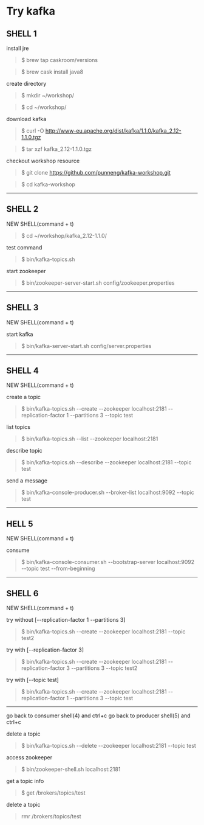 # Try kafka
## SHELL 1

install jre
> $ brew tap caskroom/versions

> $ brew cask install java8

create directory
> $ mkdir ~/workshop/

> $ cd ~/workshop/

download kafka
> $ curl -O http://www-eu.apache.org/dist/kafka/1.1.0/kafka_2.12-1.1.0.tgz

> $ tar xzf kafka_2.12-1.1.0.tgz

checkout workshop resource
> $ git clone https://github.com/punneng/kafka-workshop.git

> $ cd kafka-workshop

---------------------------------------------
## SHELL 2
NEW SHELL(command + t)
> $ cd ~/workshop/kafka_2.12-1.1.0/

test command
> $ bin/kafka-topics.sh

start zookeeper
> $ bin/zookeeper-server-start.sh config/zookeeper.properties

----------------------------------------------
## SHELL 3
NEW SHELL(command + t)

start kafka
> $ bin/kafka-server-start.sh config/server.properties

---------------------------------------------
## SHELL 4
NEW SHELL(command + t)

create a topic
> $ bin/kafka-topics.sh --create --zookeeper localhost:2181 --replication-factor 1 --partitions 3 --topic test

list topics
> $ bin/kafka-topics.sh --list --zookeeper localhost:2181

describe topic
> $ bin/kafka-topics.sh --describe --zookeeper localhost:2181 --topic test

send a message
> $ bin/kafka-console-producer.sh --broker-list localhost:9092 --topic test

---------------------------------------------
## HELL 5
NEW SHELL(command + t)

consume
> $ bin/kafka-console-consumer.sh --bootstrap-server localhost:9092 --topic test --from-beginning

---------------------------------------------
## SHELL 6
NEW SHELL(command + t)

try without [--replication-factor 1 --partitions 3]
> $ bin/kafka-topics.sh --create --zookeeper localhost:2181 --topic test2

try with [--replication-factor 3]
> $ bin/kafka-topics.sh --create --zookeeper localhost:2181 --replication-factor 3 --partitions 3 --topic test2

try with [--topic test]
> $ bin/kafka-topics.sh --create --zookeeper localhost:2181 --replication-factor 1 --partitions 3 --topic test

---------------------------------------------
go back to consumer shell(4) and ctrl+c
go back to producer shell(5) and ctrl+c

delete a topic
> $ bin/kafka-topics.sh --delete --zookeeper localhost:2181 --topic test

access zookeeper
> $ bin/zookeeper-shell.sh localhost:2181

get a topic info
> $ get /brokers/topics/test

delete a topic
> rmr /brokers/topics/test
